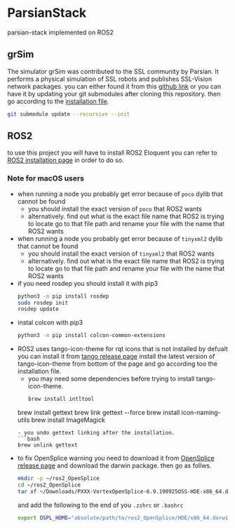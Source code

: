 # ParsianStack
parsian-stack implemented on ROS2

## grSim
The simulator grSim was contributed to the SSL community by Parsian. It performs a physical simulation of SSL robots and publishes SSL-Vision network packages.
you can either found it from this [github link](https://github.com/RoboCup-SSL/grSim) or you can have it by updating your git submodules after cloning this repository.
then go according to the [installation file](https://github.com/RoboCup-SSL/grSim/blob/master/INSTALL.md).
```bash
git submodule update --recursive --init 
```

## ROS2
to use this project you will have to install ROS2 Eloquent you can refer to [ROS2 installation page](https://index.ros.org/doc/ros2/Installation/Eloquent/) in order to do so.
### Note for macOS users
- when running a node you probably get error because of `poco` dylib that cannot be found
  - you should install the exact version of `poco` that ROS2 wants
  - alternatively. find out what is the exact file name that ROS2 is trying to locate go to that file path and rename your file with the name that ROS2 wants
- when running a node you probably get error because of `tinyxml2` dylib that cannot be found
  - you should install the exact version of `tinyxml2` that ROS2 wants
  - alternatively. find out what is the exact file name that ROS2 is trying to locate go to that file path and rename your file with the name that ROS2 wants
- if you need rosdep you should install it with pip3
    ```bash
    python3 -m pip install rosdep
    sudo rosdep init
    rosdep update
    ```
- instal colcon with pip3
    ```bash
    python3 -m pip install colcon-common-extensions
    ```
- ROS2 uses tango-icon-theme for rqt icons that is not installed by defualt you can install it from [tango release page](http://tango.freedesktop.org/releases/) install the latest version of tango-icon-theme from bottom of the page and go according too the installation file.
  - you may need some dependencies before trying to install tango-icon-theme.
    ```bash
    brew install intltool 
  brew install gettext
  brew link gettext --force
  brew install icon-naming-utils
  brew install ImageMagick
    ```
  - you undo gettext linking after the installation.
    ```bash
    brew unlink gettext
    ```
- to fix OpenSplice warning you need to download it from [OpenSplice release page](https://github.com/ADLINK-IST/opensplice/releases) and download the darwin package. then go as follws.
    ```bash
    mkdir -p ~/ros2_OpenSplice
  cd ~/ros2_OpenSplice
  tar xf ~/Downloads/PXXX-VortexOpenSplice-6.9.190925OSS-HDE-x86_64.darwin10_clang-release-installer.tar
    ```
  and add the following to the end of you `.zshrc` or `.bashrc`
    ```bash
    export OSPL_HOME="absolute/path/to/ros2_OpenSplice/HDE/x86_64.darwin10_clang"
    ```
    